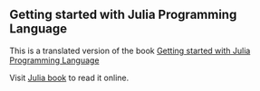 Getting started with Julia Programming Language
-----

This is a translated version of the book [Getting started with Julia Programming Language](http://www.amazon.com/Getting-started-Julia-Programming-Language/dp/178328479X/)

Visit [Julia book](juliabook.josephjctang.com) to read it online.

<script type="text/javascript" src="http://www.josephjctang.com/assets/js/analytics.js" defer="defer"></script>

